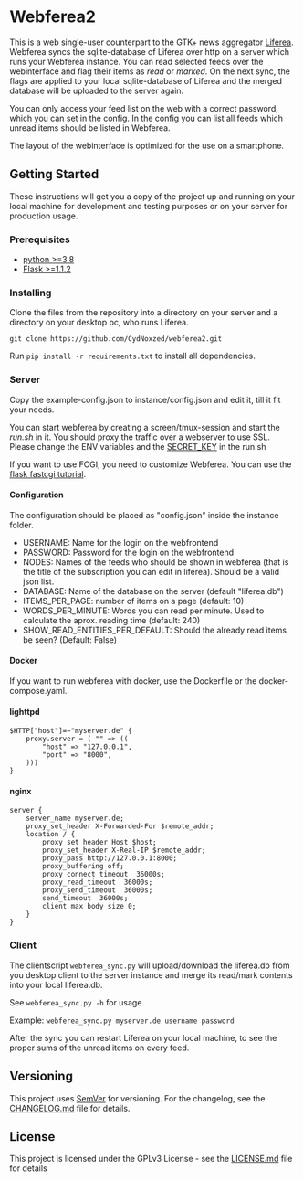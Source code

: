 # Webferea2

This is a web single-user counterpart to the GTK+ news aggregator [Liferea](https://lzone.de/liferea/ "Liferea"). Webferea syncs the sqlite-database of Liferea over http on a server which runs your Webferea instance. You can read selected feeds over the webinterface and flag their items as *read* or *marked*. On the next sync, the flags are applied to your local sqlite-database of Liferea and the merged database will be uploaded to the server again.

You can only access your feed list on the web with a correct password, which you can set in the config. In the config you can list all feeds which unread items should be listed in Webferea.

The layout of the webinterface is optimized for the use on a smartphone.

## Getting Started

These instructions will get you a copy of the project up and running on your local machine for development and testing purposes or on your server for production usage.

### Prerequisites

- [python >=3.8](https://www.python.org)
- [Flask >=1.1.2](http://flask.pocoo.org)

### Installing

Clone the files from the repository into a directory on your server and a directory on your desktop pc, who runs Liferea.

```
git clone https://github.com/CydNoxzed/webferea2.git
```

Run ```pip install -r requirements.txt``` to install all dependencies.


### Server

Copy the example-config.json to instance/config.json and edit it, till it fit your needs.

You can start webferea by creating a screen/tmux-session and start the *run.sh* in it. You should proxy the traffic over a webserver to use SSL.
Please change the ENV variables and the [SECRET_KEY](https://flask.palletsprojects.com/en/1.1.x/config/#SECRET_KEY) in the run.sh

If you want to use FCGI, you need to customize Webferea. You can use the [flask fastcgi tutorial](https://flask.palletsprojects.com/en/1.1.x/deploying/fastcgi/).

#### Configuration

The configuration should be placed as "config.json" inside the instance folder.

- USERNAME: Name for the login on the webfrontend
- PASSWORD: Password for the login on the webfrontend
- NODES: Names of the feeds who should be shown in webferea (that is the title of the subscription you can edit in liferea). Should be a valid json list.
- DATABASE: Name of the database on the server (default "liferea.db")
- ITEMS_PER_PAGE: number of items on a page (default: 10)
- WORDS_PER_MINUTE: Words you can read per minute. Used to calculate the aprox. reading time (default: 240)
- SHOW_READ_ENTITIES_PER_DEFAULT: Should the already read items be seen? (Default: False)

#### Docker

If you want to run webferea with docker, use the Dockerfile or the docker-compose.yaml.

#### lighttpd
```
$HTTP["host"]=~"myserver.de" {
    proxy.server = ( "" => ((
        "host" => "127.0.0.1",
        "port" => "8000",
    )))
}
```

#### nginx
```
server {
    server_name myserver.de;
    proxy_set_header X-Forwarded-For $remote_addr;
    location / {
        proxy_set_header Host $host;
        proxy_set_header X-Real-IP $remote_addr;
        proxy_pass http://127.0.0.1:8000;
        proxy_buffering off;
        proxy_connect_timeout  36000s;
        proxy_read_timeout  36000s;
        proxy_send_timeout  36000s;
        send_timeout  36000s;
        client_max_body_size 0;
    }
}
```

### Client

The clientscript ```webferea_sync.py``` will upload/download the liferea.db from you desktop client to the server instance and merge its read/mark contents into your local liferea.db.

See ```webferea_sync.py -h``` for usage.

Example: ```webferea_sync.py myserver.de username password```

After the sync you can restart Liferea on your local machine, to see the proper sums of the unread items on every feed.

## Versioning

This project uses [SemVer](http://semver.org/) for versioning.
For the changelog, see the [CHANGELOG.md](CHANGELOG.md) file for details.

## License

This project is licensed under the GPLv3 License - see the [LICENSE.md](LICENSE.md) file for details



